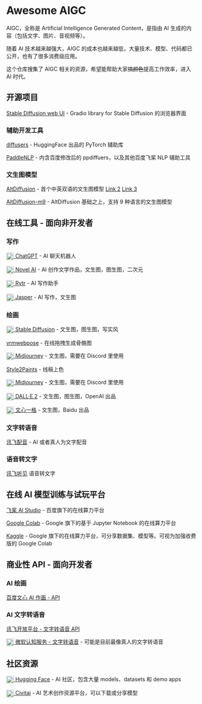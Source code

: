 # Awesome AIGC

AIGC，全称是 Artificial Intelligence Generated Content，是指由 AI 生成的内容（包括文字、图片、音视频等）。

随着 AI 技术越来越强大，AIGC 的成本也越来越低，大量技术、模型、代码都已公开，也有了很多消费级应用。

这个仓库搜集了 AIGC 相关的资源，希望能帮助大家~~搞颜色~~提高工作效率，进入 AI 时代。

## 开源项目

[Stable Diffusion web UI](https://github.com/AUTOMATIC1111/stable-diffusion-webui) - Gradio library for Stable Diffusion 的浏览器界面

### 辅助开发工具

[diffusers](https://github.com/huggingface/diffusers) - HuggingFace 出品的 PyTorch 辅助库

[PaddleNLP](https://github.com/PaddlePaddle/PaddleNLP) - 内含百度修改后的 ppdiffuers，以及其他百度飞桨 NLP 辅助工具

### 文生图模型

[AltDiffusion](https://huggingface.co/BAAI/AltDiffusion) - 首个中英双语的文生图模型 [Link 2](https://model.baai.ac.cn/model-detail/100076) [Link 3](https://github.com/FlagAI-Open/FlagAI/tree/master/examples/AltDiffusion)

[AltDiffusion-m9](https://huggingface.co/BAAI/AltDiffusion-m9) - AltDiffusion 基础之上，支持 9 种语言的文生图模型

## 在线工具 - 面向非开发者

### 写作

[<img width=20 align=center src="https://openai.com/content/images/size/w256h256/2020/09/icon-1.png" /> ChatGPT](https://openai.com/blog/chatgpt/) - AI 聊天机器人

[<img width=20 align=center src="https://novelai.net/icons/novelai-round.png" /> Novel AI](https://novelai.net/) - AI 创作文学作品，文生图，图生图，二次元

[<img width=20 align=center src="https://storage.googleapis.com/rytr-me/public/image/logo.svg" /> Rytr](https://rytr.me/) - AI 写作助手

[<img width=20 align=center src="https://assets-global.website-files.com/60e5f2de011b86acebc30db7/60e5f2de011b86e6acc31077_Favicon.png" /> Jasper](https://www.jasper.ai/) - AI 写作，文生图

### 绘画

[<img width=20 align=center src="https://images.squarespace-cdn.com/content/v1/6213c340453c3f502425776e/4ef96ad9-e4c5-4c2b-8f21-15471ec16b9a/favicon.ico" /> Stable Diffusion](https://stability.ai/blog/stable-diffusion-public-release) - 文生图，图生图，写实风

[vrmwebpose](https://www.vrmwebpose.app/) - 在线拖拽生成骨骼图

[<img width=20 align=center src="https://www.midjourney.com/apple-touch-icon.png" /> Midjourney](https://www.midjourney.com/showcase/recent/) - 文生图，需要在 Discord 里使用

[Style2Paints](https://github.com/lllyasviel/style2paints) - 线稿上色

[<img width=20 align=center src="https://www.midjourney.com/apple-touch-icon.png" /> Midjourney](https://www.midjourney.com/showcase/recent/) - 文生图，需要在 Discord 里使用

[<img width=20 align=center src="https://openai.com/content/images/size/w256h256/2020/09/icon-1.png" /> DALL·E 2](https://openai.com/dall-e-2/) - 文生图，图生图，OpenAI 出品

[<img width=20 align=center src="https://yige.baidu.com/favicon.ico" /> 文心一格](https://yige.baidu.com/) - 文生图，Baidu 出品

### 文字转语音

[讯飞配音](https://peiyin.xunfei.cn/) - AI 或者真人为文字配音

### 语音转文字

[讯飞听见](https://www.iflyrec.com/) 语音转文字

## 在线 AI 模型训练与试玩平台

[飞桨 AI Studio](https://aistudio.baidu.com/) - 百度旗下的在线算力平台

[Google Colab](https://colab.research.google.com/) - Google 旗下的基于 Jupyter Notebook 的在线算力平台

[Kaggle](https://www.kaggle.com/) - Google 旗下的在线算力平台，可分享数据集、模型等。可视为加强收费版的 Google Colab

## 商业性 API - 面向开发者

### AI 绘画

[百度文心 AI 作画 - API](https://wenxin.baidu.com/ernie-vilg)  

### AI 文字转语音

[讯飞开放平台 - 文字转语音 API](https://www.xfyun.cn/services/online_tts)  

[<img width=20 align=center src="https://azurecomcdn.azureedge.net/cvt-0816552cb2523538342bb97d03fcfcd156656728f12fb65e4960490c69a39cf8/images/icon/favicon.ico" /> 微软认知服务 - 文字转语音](https://azure.microsoft.com/en-us/services/cognitive-services/text-to-speech/) - 可能是目前最像真人的文字转语音

## 社区资源

[<img width=20 align=center src="https://huggingface.co/front/assets/huggingface_logo-noborder.svg" /> Hugging Face](https://huggingface.co/) - AI 社区，包含大量 models、datasets 和 demo apps

[<img width=20 align=center src="https://civitai.com/images/android-chrome-192x192.png" /> Civitai](https://civitai.com/) - AI 艺术创作资源平台，可以下载或分享模型

